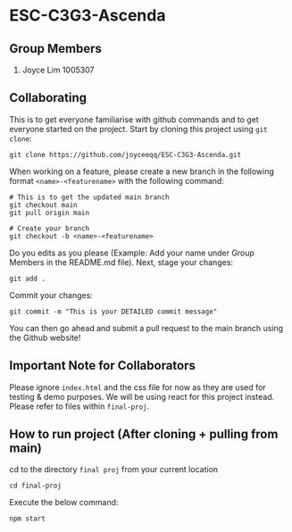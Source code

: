 # ESC-C3G3-Ascenda
## Group Members
1. Joyce Lim 1005307
## Collaborating
This is to get everyone familiarise with github commands and to get everyone started on the project. Start by cloning this project using `git clone`:
```
git clone https://github.com/joyceeqq/ESC-C3G3-Ascenda.git
```
When working on a feature, please create a new branch in the following format `<name>-<featurename>` with the following command:
```
# This is to get the updated main branch
git checkout main
git pull origin main

# Create your branch
git checkout -b <name>-<featurename>
```
Do you edits as you please (Example: Add your name under Group Members in the README.md file). Next, stage your changes:
```
git add .
```
Commit your changes:
```
git commit -m "This is your DETAILED commit message"
```
You can then go ahead and submit a pull request to the main branch using the Github website!
## Important Note for Collaborators
Please ignore `index.html` and the css file for now as they are used for testing & demo purposes. We will be using react for this project instead. Please refer to files within `final-proj`.
## How to run project (After cloning + pulling from main)
cd to the directory `final proj` from your current location
```
cd final-proj
```
Execute the below command:
```
npm start
```
